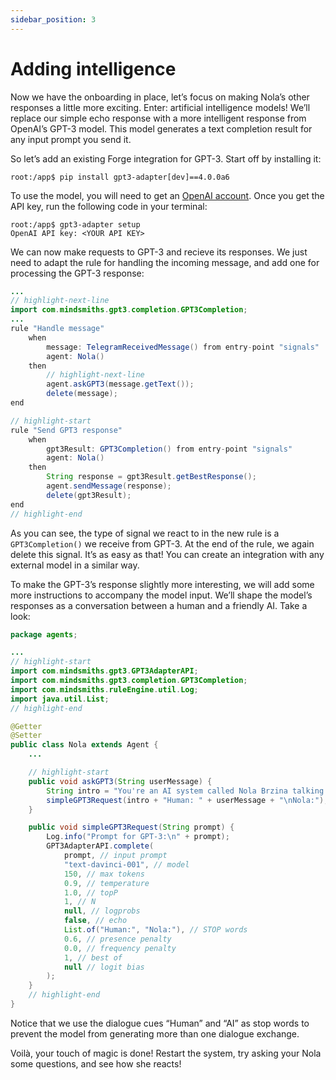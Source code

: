 ```yaml
---
sidebar_position: 3
---
```


# Adding intelligence

Now we have the onboarding in place, let’s focus on making Nola’s other responses a little more exciting. Enter: artificial intelligence models!
We’ll replace our simple echo response with a more intelligent response from OpenAI’s GPT-3 model. This model generates a text completion result for any input prompt you send it.


So let’s add an existing Forge integration for GPT-3. Start off by installing it:


```console
root:/app$ pip install gpt3-adapter[dev]==4.0.0a6
```

To use the model, you will need to get an [OpenAI account](https://beta.openai.com/account/api-keys). Once you get the API key, run the following code in your terminal:

```console
root:/app$ gpt3-adapter setup
OpenAI API key: <YOUR API KEY>
```

We can now make requests to GPT-3 and recieve its responses. We just need to adapt the rule for handling the incoming message, and add one for processing the GPT-3 response:

```java title="rules/nola/Conversation.drl"
...
// highlight-next-line
import com.mindsmiths.gpt3.completion.GPT3Completion;
...
rule "Handle message"
    when
        message: TelegramReceivedMessage() from entry-point "signals"
        agent: Nola()
    then
        // highlight-next-line
        agent.askGPT3(message.getText());
        delete(message);
end

// highlight-start
rule "Send GPT3 response"
    when
        gpt3Result: GPT3Completion() from entry-point "signals"
        agent: Nola()
    then
        String response = gpt3Result.getBestResponse();
        agent.sendMessage(response);
        delete(gpt3Result);
end
// highlight-end
```

As you can see, the type of signal we react to in the new rule is a ```GPT3Completion()``` we receive from GPT-3. At the end of the rule, we again delete this signal. It’s as easy as that! You can create an integration with any external model in a similar way.


To make the GPT-3’s response slightly more interesting, we will add some more instructions to accompany the model input. We’ll shape the model’s responses as a conversation between a human and a friendly AI. Take a look:

```java title="models/agents/Nola.java"
package agents;

...
// highlight-start
import com.mindsmiths.gpt3.GPT3AdapterAPI;
import com.mindsmiths.gpt3.completion.GPT3Completion;
import com.mindsmiths.ruleEngine.util.Log;
import java.util.List;
// highlight-end

@Getter
@Setter
public class Nola extends Agent {
    ...

    // highlight-start
    public void askGPT3(String userMessage) {
        String intro = "You're an AI system called Nola Brzina talking to a human. You want to have an engaging and fun conversation. You are friendly, creative and innovative.\n";
        simpleGPT3Request(intro + "Human: " + userMessage + "\nNola:");
    }

    public void simpleGPT3Request(String prompt) {
        Log.info("Prompt for GPT-3:\n" + prompt);
        GPT3AdapterAPI.complete(
            prompt, // input prompt
            "text-davinci-001", // model
            150, // max tokens
            0.9, // temperature
            1.0, // topP
            1, // N
            null, // logprobs
            false, // echo
            List.of("Human:", "Nola:"), // STOP words
            0.6, // presence penalty
            0.0, // frequency penalty
            1, // best of
            null // logit bias
        );
    }
    // highlight-end
}
```

Notice that we use the dialogue cues “Human” and “AI” as stop words to prevent the model from generating more than one dialogue exchange.

Voilà, your touch of magic is done! Restart the system, try asking your Nola some questions, and see how she reacts!